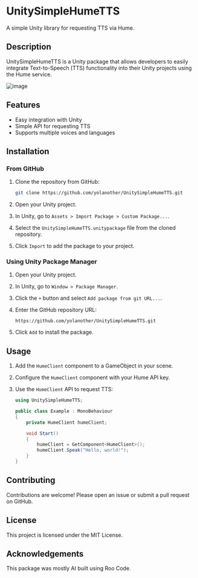 # UnitySimpleHumeTTS

A simple Unity library for requesting TTS via Hume.

## Description

UnitySimpleHumeTTS is a Unity package that allows developers to easily integrate Text-to-Speech (TTS) functionality into their Unity projects using the Hume service.

![image](https://github.com/user-attachments/assets/36dfc3b2-a1a5-4c8f-8845-e3d060d8af48)


## Features

- Easy integration with Unity
- Simple API for requesting TTS
- Supports multiple voices and languages

## Installation

### From GitHub

1. Clone the repository from GitHub:
   ```sh
   git clone https://github.com/yolanother/UnitySimpleHumeTTS.git
   ```

2. Open your Unity project.

3. In Unity, go to `Assets > Import Package > Custom Package...`.

4. Select the `UnitySimpleHumeTTS.unitypackage` file from the cloned repository.

5. Click `Import` to add the package to your project.

### Using Unity Package Manager

1. Open your Unity project.

2. In Unity, go to `Window > Package Manager`.

3. Click the `+` button and select `Add package from git URL...`.

4. Enter the GitHub repository URL:
   ```
   https://github.com/yolanother/UnitySimpleHumeTTS.git
   ```

5. Click `Add` to install the package.

## Usage

1. Add the `HumeClient` component to a GameObject in your scene.

2. Configure the `HumeClient` component with your Hume API key.

3. Use the `HumeClient` API to request TTS:
   ```csharp
   using UnitySimpleHumeTTS;

   public class Example : MonoBehaviour
   {
       private HumeClient humeClient;

       void Start()
       {
           humeClient = GetComponent<HumeClient>();
           humeClient.Speak("Hello, world!");
       }
   }
   ```

## Contributing

Contributions are welcome! Please open an issue or submit a pull request on GitHub.

## License

This project is licensed under the MIT License.

## Acknowledgements

This package was mostly AI built using Roo Code.
